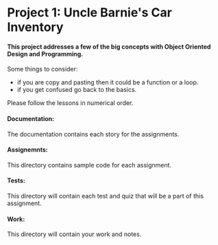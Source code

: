 # Project 1: Uncle Barnie's Car Inventory 



#### This project addresses a few of the big concepts with Object Oriented Design and Programming.

Some things to consider:
  - if you are copy and pasting then it could be a function or a loop.
  - if you get confused go back to the basics.

Please follow the lessons in numerical order.


#### Documentation:

  The documentation contains each story for the assignments.
  
#### Assignemnts:

  This directory contains sample code for each assignment.
  
#### Tests:
  This directory will contain each test and quiz that will be a part of this assignment.
  
#### Work:
  This directory will contain your work and notes.  

